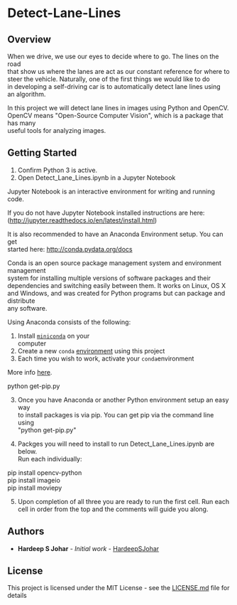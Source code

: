 # Detect-Lane-Lines

Overview
---

When we drive, we use our eyes to decide where to go.  The lines on the road    
that show us where the lanes are act as our constant reference for where to    
steer the vehicle.  Naturally, one of the first things we would like to do    
in developing a self-driving car is to automatically detect lane lines using    
an algorithm.

In this project we will detect lane lines in images using Python and OpenCV.   
OpenCV means "Open-Source Computer Vision", which is a package that has many   
useful tools for analyzing images.  

## Getting Started

1. Confirm Python 3 is active.
2. Open Detect_Lane_Lines.ipynb in a Jupyter Notebook

Jupyter Notebook is an interactive environment for writing and running   
code.

If you do not have Jupyter Notebook installed instructions are here:   
(http://jupyter.readthedocs.io/en/latest/install.html)

It is also recommended to have an Anaconda Environment setup.  You can get  
started here: http://conda.pydata.org/docs

Conda is an open source package management system and environment management    
system for installing multiple versions of software packages and their  
dependencies and switching easily between them. It works on Linux, OS X   
and Windows, and was created for Python programs but can package and distribute  
any software.

Using Anaconda consists of the following:

1. Install [`miniconda`](http://conda.pydata.org/miniconda.html) on your   
computer
2. Create a new `conda` [environment](http://conda.pydata.org/docs/using/envs.html) using this project
3. Each time you wish to work, activate your `conda`environment

More info [here](http://conda.pydata.org/docs/).

python get-pip.py

3. Once you have Anaconda or another Python environment setup an easy way   
to install packages is via pip.  You can get pip via the command line using    
"python get-pip.py"

4. Packges you will need to install to run Detect_Lane_Lines.ipynb are below.   
Run each individually:   

pip install opencv-python   
pip install imageio    
pip install moviepy   

5. Upon completion of all three you are ready to run the first cell.  Run each  
cell in order from the top and the comments will guide you along.


## Authors

* **Hardeep S Johar** - *Initial work* - [HardeepSJohar](https://github.com/hardeepsjohar)

## License

This project is licensed under the MIT License - see the [LICENSE.md](LICENSE.md) file for details